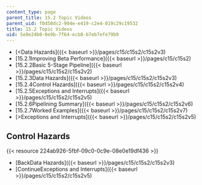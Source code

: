 ```yaml
---
content_type: page
parent_title: 15.2 Topic Videos
parent_uid: f0d50dc2-904e-e419-c2e4-019c29c19532
title: 15.2 Topic Videos
uid: 5e8e24b0-0e9b-7f64-ecb8-b7eb7efe79b9
---
```


*   [<Data Hazards]({{< baseurl >}}/pages/c15/c15s2/c15s2v3)
*   [15.2.1Improving Beta Performance]({{< baseurl >}}/pages/c15/c15s2)
*   [15.2.2Basic 5-Stage Pipeline]({{< baseurl >}}/pages/c15/c15s2/c15s2v2)
*   [15.2.3Data Hazards]({{< baseurl >}}/pages/c15/c15s2/c15s2v3)
*   [15.2.4Control Hazards]({{< baseurl >}}/pages/c15/c15s2/c15s2v4)
*   [15.2.5Exceptions and Interrupts]({{< baseurl >}}/pages/c15/c15s2/c15s2v5)
*   [15.2.6Pipelining Summary]({{< baseurl >}}/pages/c15/c15s2/c15s2v6)
*   [15.2.7Worked Examples]({{< baseurl >}}/pages/c15/c15s2/c15s2v7)
*   [\>Exceptions and Interrupts]({{< baseurl >}}/pages/c15/c15s2/c15s2v5)

Control Hazards
---------------

{{< resource 224ab926-5fbf-09c0-0c9e-08e0e19df436 >}}

*   [BackData Hazards]({{< baseurl >}}/pages/c15/c15s2/c15s2v3)
*   [ContinueExceptions and Interrupts]({{< baseurl >}}/pages/c15/c15s2/c15s2v5)